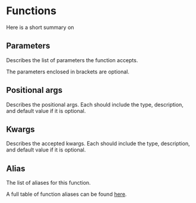 # Functions
Here is a short summary on 

## Parameters

Describes the list of parameters the function accepts.

The parameters enclosed in brackets are optional. 

## Positional args

Describes the positional args.
Each should include the type, description, and default value if it is optional.

## Kwargs

Describes the accepted kwargs.
Each should include the type, description, and default value if it is optional.

## Alias
The list of aliases for this function.

A full table of function aliases can be found [here](aliases.md).